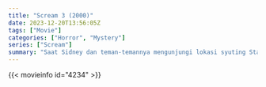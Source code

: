 ```yaml
---
title: "Scream 3 (2000)"
date: 2023-12-20T13:56:05Z
tags: ["Movie"]
categories: ["Horror", "Mystery"]
series: ["Scream"]
summary: "Saat Sidney dan teman-temannya mengunjungi lokasi syuting Stab 3 di Hollywood, film ketiga yang didasarkan pada pembunuhan Woodsboro, pembunuh Ghostface lainnya muncul untuk meneror mereka."
---
```


<mux-player stream-type="on-demand"
src="https://kp3d-my.sharepoint.com/personal/ryoo_kp3d_onmicrosoft_com/_layouts/15/download.aspx?share=Ebz0Pn6h-T1Lt4Et2hiEvk4B82DnUQO6kMuJ6IBuORJyCg" prefer-playback="mse" controls>

</mux-player>


{{< movieinfo id="4234" >}}

<script src="https://cdn.jsdelivr.net/npm/@mux/mux-player"></script>

 <script type="application/ld+json ">
{
"@context": "https://schema.org/",
"@type": "VideoObject",
"name": "Scream 3 (2000)",
"contentUrl": "https://stream.mux.com/jhWw1oX1UcJ00f9OPamsi736Nryh4BWS8l02mXESgWLxA.m3u8",
"thumbnailUrl": "https://www.themoviedb.org/t/p/original/cT5Ny8HEYmMjMOAuRbqYCKzsxhN.jpg?width=314&fit_mode=preserve&time=25",
"uploadDate": "2023-10-29T08:53:57Z",
}

</script>